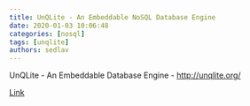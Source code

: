 ```yaml
---
title: UnQLite - An Embeddable NoSQL Database Engine
date: 2020-01-03 10:06:48
categories: [nosql]
tags: [unqlite]
authors: sedlav
---
```


UnQLite - An Embeddable Database Engine - http://unqlite.org/

[Link](https://unqlite.org/index.html)

